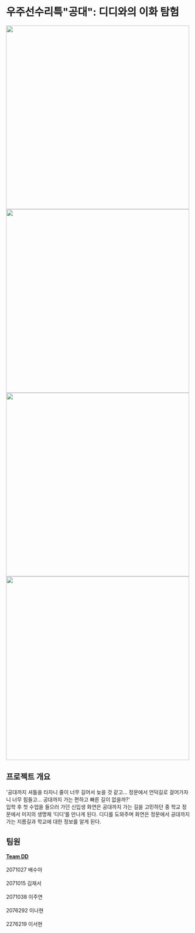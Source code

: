 # 우주선수리특"공대": 디디와의 이화 탐험
<img src="https://github.com/Don-tDestroy/exploring-ewha-with-diddy/assets/32611398/e9d234f3-ef0a-40ea-a697-ac8116f07bed" height="500"/>
<img src="https://github.com/Don-tDestroy/exploring-ewha-with-diddy/assets/32611398/1884a36f-c153-4bf8-85d4-4e3a340d2f87" height="500"/>
<img src="https://github.com/L2024Q1-EWHA/Final_DD/assets/32611398/16374d82-959e-4e1a-84b7-47a6ae010f03" height="500"/>
<img src="https://github.com/L2024Q1-EWHA/Final_DD/assets/32611398/98280826-7958-46f4-a4d6-4fc18f621f0d" height="500"/>


## 프로젝트 개요
'공대까지 셔틀을 타자니 줄이 너무 길어서 늦을 것 같고... 정문에서 언덕길로 걸어가자니 너무 힘들고... 공대까지 가는 편하고 빠른 길이 없을까?'<br>
  입학 후 첫 수업을 들으러 가던 신입생 화연은 공대까지 가는 길을 고민하던 중 학교 정문에서 미지의 생명체 ‘디디’를 만나게 된다. 디디를 도와주며 화연은 정문에서 공대까지 가는 지름길과 학교에 대한 정보를 알게 된다.


## 팀원
**[Team DD](https://github.com/Don-tDestroy)**<br><br>
2071027 배수아
<br><br>
2071015 김재서
<br><br>
2071038 이주연
<br><br>
2076292 이나현
<br><br>
2276219 이서현
